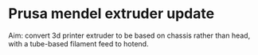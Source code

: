 # Prusa mendel extruder update

Aim: convert 3d printer extruder to be based on chassis rather than head, with a tube-based filament feed to hotend.
